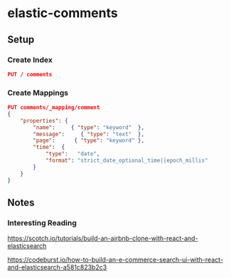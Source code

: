 # elastic-comments

## Setup

### Create Index

```json
PUT / comments
```

### Create Mappings

```json
PUT comments/_mapping/comment
{
    "properties": {
        "name":     { "type": "keyword"  },
        "message":     { "type": "text"  },
        "page":      { "type": "keyword" },
        "time":  {
            "type":   "date",
            "format": "strict_date_optional_time||epoch_millis"
        }
    }
}
```

## Notes

### Interesting Reading

<https://scotch.io/tutorials/build-an-airbnb-clone-with-react-and-elasticsearch>

<https://codeburst.io/how-to-build-an-e-commerce-search-ui-with-react-and-elasticsearch-a581c823b2c3>
